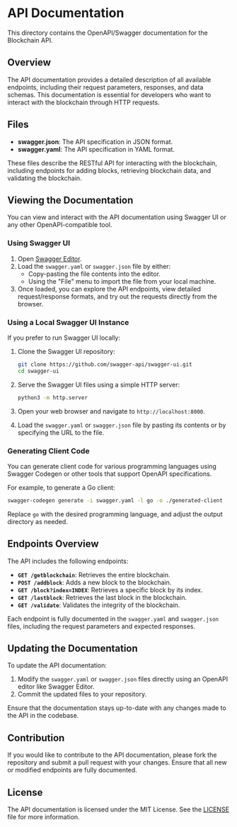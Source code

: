 # API Documentation

This directory contains the OpenAPI/Swagger documentation for the Blockchain API.

## Overview

The API documentation provides a detailed description of all available endpoints, including their request parameters, responses, and data schemas. This documentation is essential for developers who want to interact with the blockchain through HTTP requests.

## Files

- **swagger.json**: The API specification in JSON format.
- **swagger.yaml**: The API specification in YAML format.

These files describe the RESTful API for interacting with the blockchain, including endpoints for adding blocks, retrieving blockchain data, and validating the blockchain.

## Viewing the Documentation

You can view and interact with the API documentation using Swagger UI or any other OpenAPI-compatible tool.

### Using Swagger UI

1. Open [Swagger Editor](https://editor.swagger.io/).
2. Load the `swagger.yaml` or `swagger.json` file by either:
   - Copy-pasting the file contents into the editor.
   - Using the "File" menu to import the file from your local machine.
3. Once loaded, you can explore the API endpoints, view detailed request/response formats, and try out the requests directly from the browser.

### Using a Local Swagger UI Instance

If you prefer to run Swagger UI locally:

1. Clone the Swagger UI repository:

   ```bash
   git clone https://github.com/swagger-api/swagger-ui.git
   cd swagger-ui
   ```

2. Serve the Swagger UI files using a simple HTTP server:

   ```bash
   python3 -m http.server
   ```

3. Open your web browser and navigate to `http://localhost:8000`.

4. Load the `swagger.yaml` or `swagger.json` file by pasting its contents or by specifying the URL to the file.

### Generating Client Code

You can generate client code for various programming languages using Swagger Codegen or other tools that support OpenAPI specifications.

For example, to generate a Go client:

```bash
swagger-codegen generate -i swagger.yaml -l go -o ./generated-client
```

Replace `go` with the desired programming language, and adjust the output directory as needed.

## Endpoints Overview

The API includes the following endpoints:

- **`GET /getblockchain`**: Retrieves the entire blockchain.
- **`POST /addblock`**: Adds a new block to the blockchain.
- **`GET /block?index=INDEX`**: Retrieves a specific block by its index.
- **`GET /lastblock`**: Retrieves the last block in the blockchain.
- **`GET /validate`**: Validates the integrity of the blockchain.

Each endpoint is fully documented in the `swagger.yaml` and `swagger.json` files, including the request parameters and expected responses.

## Updating the Documentation

To update the API documentation:

1. Modify the `swagger.yaml` or `swagger.json` files directly using an OpenAPI editor like Swagger Editor.
2. Commit the updated files to your repository.

Ensure that the documentation stays up-to-date with any changes made to the API in the codebase.

## Contribution

If you would like to contribute to the API documentation, please fork the repository and submit a pull request with your changes. Ensure that all new or modified endpoints are fully documented.

## License

The API documentation is licensed under the MIT License. See the [LICENSE](../../LICENSE) file for more information.
